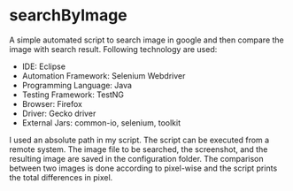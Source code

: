 # searchByImage

A simple automated script to search image in google and then compare the image with search result.
Following technology are used:
-	IDE: Eclipse
-	Automation Framework: Selenium Webdriver
-	Programming Language: Java
-	Testing Framework: TestNG
-	Browser: Firefox
-	Driver: Gecko driver
-	External Jars: common-io, selenium, toolkit

I used an absolute path in my script. The script can be executed from a remote system. 
The image file to be searched, the screenshot, and the resulting image are saved in the configuration folder.
The comparison between two images is done according to pixel-wise and the script prints the total differences in pixel.
